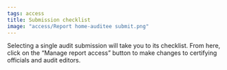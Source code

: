 ```yaml
---
tags: access
title: Submission checklist
image: "access/Report home-auditee submit.png"
---
```


Selecting a single audit submission will take you to its checklist. From here, click on the “Manage report access” button to make changes to certifying officials and audit editors.
